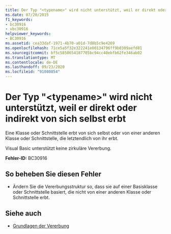 ```yaml
---
title: Der Typ "<typename>" wird nicht unterstützt, weil er direkt oder indirekt von sich selbst erbt
ms.date: 07/20/2015
f1_keywords:
- bc30916
- vbc30916
helpviewer_keywords:
- BC30916
ms.assetid: cea33daf-1971-4b70-a01d-7d8b5c9e4269
ms.openlocfilehash: 71ce5a5f32e322241e00134796ff9b0309aefd81
ms.sourcegitcommit: bf5c5850654187705bc94cc40ebfb62fe346ab02
ms.translationtype: MT
ms.contentlocale: de-DE
ms.lasthandoff: 09/23/2020
ms.locfileid: "91080854"
---
```

# <a name="type-typename-is-not-supported-because-it-either-directly-or-indirectly-inherits-from-itself"></a>Der Typ "\<typename>" wird nicht unterstützt, weil er direkt oder indirekt von sich selbst erbt

Eine Klasse oder Schnittstelle erbt von sich selbst oder von einer anderen Klasse oder Schnittstelle, die letztendlich von ihr erbt.  
  
 Visual Basic unterstützt keine zirkuläre Vererbung.  
  
 **Fehler-ID:** BC30916  
  
## <a name="to-correct-this-error"></a>So beheben Sie diesen Fehler  
  
- Ändern Sie die Vererbungsstruktur so, dass sie auf einer Basisklasse oder Schnittstelle basiert, die nicht von einer anderen Klasse oder Schnittstelle erbt.  
  
## <a name="see-also"></a>Siehe auch

- [Grundlagen der Vererbung](../programming-guide/language-features/objects-and-classes/inheritance-basics.md)

